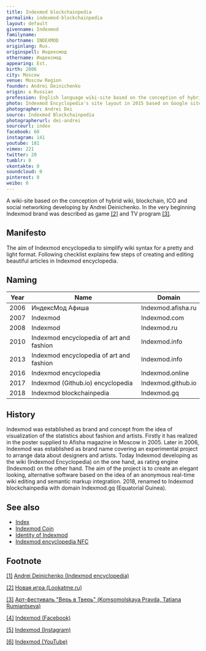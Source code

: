 ```yaml
---
title: Indexmod blockchainpedia
permalink: indexmod-blockchainpedia
layout: default
givenname: Indexmod
familyname:
shortname: INDEXMOD
originlang: Rus.
originspell: Индексмод
othername: Индексмод
appearing: Est.
birth: 2006
city: Moscow
venue: Moscow Region
founder: Andrei Deinichenko
origin: a Russian
profession: English language wiki-site based on the conception of hybriding wiki, blockchain, ICO and social networking
photo: Indexmod Encyclopedia's site layout in 2015 based on Google sites engine
photographer: Andrei Dei
source: Indexmod Blockchainpedia
photographerurl: dei-andrei
sourceurl: index
facebook: 60
instagram: 141
youtube: 181
vimeo: 221
twitter: 20
tumblr: 0
vkontakte: 0
soundcloud: 0
pinterest: 0
weibo: 0
---
```


A wiki-site based on the conception of hybrid wiki, blockchain, ICO and social networking developing by Andrei Deinichenko. In the very beginning Indexmod brand was described as game <span id="a2">[\[2\]](#f2)</span> and TV program <span id="a3">[\[3\]](#f3)</span>.

## Manifesto  

The aim of Indexmod encyclopedia to simplify wiki syntax for a pretty and light format. Following checklist explains few steps of creating and editing beautiful articles in Indexmod encyclopedia.

## Naming

|Year|Name|Domain|
|-|-|-|
|2006|ИндексМод Афиша|Indexmod.afisha.ru|
|2007|Indexmod|Indexmod.com|
|2008|Indexmod|Indexmod.ru|
|2010|Indexmod encyclopedia of art and fashion|Indexmod.info|
|2013|Indexmod encyclopedia of art and fashion|Indexmod.info|
|2016|Indexmod encyclopedia|Indexmod.online|
|2017|Indexmod (Github.io) encyclopedia|Indexmod.github.io|
|2018|Indexmod blockchainpedia|Indexmod.gq|

## History

Indexmod was established as brand and concept from the idea of visualization of the statistics about fashion and artists. Firstly it has realized in the poster supplied to Afisha magazine in Moscow in 2005. Later in 2006, Indexmod was established as brand name covering an experimental project to arrange data about designers and artists. Today Indexmod developing as the wiki (Indexmod Encyclopedia) on the one hand, as rating engine (Indexmod) on the other hand. The aim of the project is to create an elegant looking, alternative software based on the idea of an anonymous real-time wiki editing and semantic markup integration. 2018, renamed to Indexmod blockchainpedia with domain Indexmod.gq (Equatorial Guinea).

## See also

+ [Index](index)
+ [Indexmod Coin](coins)
+ [Identity of Indexmod](identity-of-indexmod)
+ [Indexmod encyclopedia NFC](indexmod-encyclopedia-nfc)

## Footnote

[[1]](#a1) <span id="f1"></span> [Andrei Deinichenko (Indexmod encyclopedia)](deinichenko-andrei)

[[2]](#a2) <span id="f2"></span> [Новая игра (Lookatme.ru)](http://www.lookatme.ru/flow/posts/fashion-radar/4154-brendsbends)

[[3]](#a3) <span id="f3"></span> [Арт-фестиваль "Верь в Тверь" (Komsomolskaya Pravda, Tatiana Rumiantseva)](https://www.facebook.com/groups/kiosk.encyclopedia.indexmod/)

[[4]](#a4) <span id="f4"></span> [Indexmod (Facebook)](https://www.facebook.com/groups/kiosk.encyclopedia.indexmod/)

[[5]](#a5) <span id="f5"></span> [Indexmod (Instagram)](https://www.instagram.com/indexmod/?hl=ru)

[[6]](#a6) <span id="f6"></span> [Indexmod (YouTube)](https://www.youtube.com/channel/UCtxIuv-YxJumxXkl5XuhZtQ/about)
